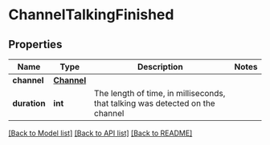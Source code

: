 # ChannelTalkingFinished

## Properties
Name | Type | Description | Notes
------------ | ------------- | ------------- | -------------
**channel** | [**Channel**](Channel.md) |  | 
**duration** | **int** | The length of time, in milliseconds, that talking was detected on the channel | 

[[Back to Model list]](../README.md#documentation-for-models) [[Back to API list]](../README.md#documentation-for-api-endpoints) [[Back to README]](../README.md)


